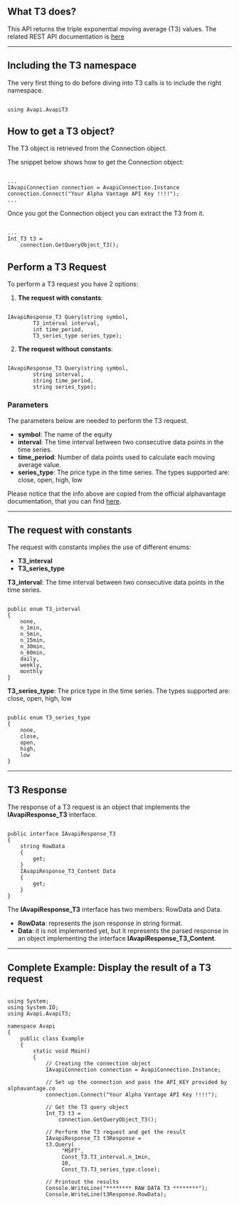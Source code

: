 ## What T3 does?
This API returns the triple exponential moving average (T3) values. The related REST API documentation is [here](https://www.alphavantage.co/documentation/#t3)  

***
## Including the T3 namespace
The very first thing to do before diving into T3 calls is to include the right namespace.  

```

using Avapi.AvapiT3

```

## How to get a T3 object?
The T3 object is retrieved from the Connection object.  

The snippet below shows how to get the Connection object:
```

...
IAvapiConnection connection = AvapiConnection.Instance
connection.Connect("Your Alpha Vantage API Key !!!!");
...

```
Once you got the Connection object you can extract the T3 from it.
```

...
Int_T3 t3 = 
	connection.GetQueryObject_T3();

```

## Perform a T3 Request
To perform a T3 request you have 2 options:
1. **The request with constants**:

```

IAvapiResponse_T3 Query(string symbol,
		T3_interval interval,
		int time_period,
		T3_series_type series_type);

```  

2. **The request without constants**:

```

IAvapiResponse_T3 Query(string symbol,
		string interval,
		string time_period,
		string series_type);

```  

### Parameters
The parameters below are needed to perform the T3 request.  
* **symbol**: The name of the equity
* **interval**: The time interval between two consecutive data points in the time series.
* **time_period**: Number of data points used to calculate each moving average value.
* **series_type**: The price type in the time series. The types supported are: close, open, high, low

Please notice that the info above are copied from the official alphavantage documentation, that you can find [here](https://www.alphavantage.co/documentation/).  

***
## The request with constants
The request with constants implies the use of different enums:
* **T3_interval**
* **T3_series_type**

**T3_interval**: The time interval between two consecutive data points in the time series.
```  

public enum T3_interval
{
	none,
	n_1min,
	n_5min,
	n_15min,
	n_30min,
	n_60min,
	daily,
	weekly,
	monthly
}

```  
**T3_series_type**: The price type in the time series. The types supported are: close, open, high, low
```  

public enum T3_series_type
{
	none,
	close,
	open,
	high,
	low
}

```  
  

***
## T3 Response
The response of a T3 request is an object that implements the **IAvapiResponse_T3** interface.
```

public interface IAvapiResponse_T3
{
    string RowData
    {
        get;
    }
    IAvapiResponse_T3_Content Data
    {
        get;
    }
}

```
The **IAvapiResponse_T3** interface has two members: RowData and Data.
* **RowData**: represents the json response in string format.
* **Data**: it is not implemented yet, but it represents the parsed response in an object implementing the interface **IAvapiResponse_T3_Content**.
  

***
## Complete Example: Display the result of a T3 request
```

using System;
using System.IO;
using Avapi.AvapiT3;

namespace Avapi
{
    public class Example
    {
        static void Main()
        {
            // Creating the connection object
            IAvapiConnection connection = AvapiConnection.Instance;

            // Set up the connection and pass the API_KEY provided by alphavantage.co
            connection.Connect("Your Alpha Vantage API Key !!!!");

            // Get the T3 query object
            Int_T3 t3 =
                connection.GetQueryObject_T3();

            // Perform the T3 request and get the result
            IAvapiResponse_T3 t3Response = 
            t3.Query(
                 "MSFT",
                 Const_T3.T3_interval.n_1min,
                 10,
                 Const_T3.T3_series_type.close);

            // Printout the results
            Console.WriteLine("******** RAW DATA T3 ********");
            Console.WriteLine(t3Response.RowData);

```
